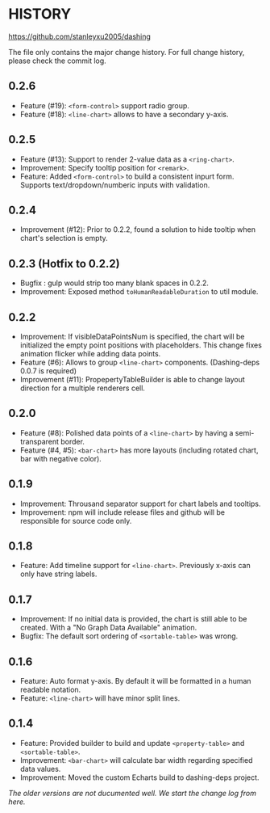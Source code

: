 # HISTORY
https://github.com/stanleyxu2005/dashing

The file only contains the major change history. For full change history, please check the commit log.

## 0.2.6
* Feature (#19): `<form-control>` support radio group.
* Feature (#18): `<line-chart>` allows to have a secondary y-axis.

## 0.2.5
* Feature (#13): Support to render 2-value data as a `<ring-chart>`.
* Improvement: Specify tooltip position for `<remark>`.
* Feature: Added `<form-control>` to build a consistent inpurt form. Supports text/dropdown/numberic inputs with validation.

## 0.2.4
* Improvement (#12): Prior to 0.2.2, found a solution to hide tooltip when chart's selection is empty.

## 0.2.3 (Hotfix to 0.2.2)
* Bugfix : gulp would strip too many blank spaces in 0.2.2. 
* Improvement: Exposed method `toHumanReadableDuration` to util module.

## 0.2.2
* Improvement: If visibleDataPointsNum is specified, the chart will be initialized the empty point positions with placeholders. This change fixes animation flicker while adding data points.
* Feature (#6): Allows to group `<line-chart>` components. (Dashing-deps 0.0.7 is required)
* Improvement (#11): PropepertyTableBuilder is able to change layout direction for a multiple renderers cell.

## 0.2.0
* Feature (#8): Polished data points of a `<line-chart>` by having a semi-transparent border.
* Feature (#4, #5): `<bar-chart>` has more layouts (including rotated chart, bar with negative color).

## 0.1.9
* Improvement: Throusand separator support for chart labels and tooltips.
* Improvement: npm will include release files and github will be responsible for source code only.

## 0.1.8
* Feature: Add timeline support for `<line-chart>`. Previously x-axis can only have string labels.

## 0.1.7
* Improvement: If no initial data is provided, the chart is still able to be created. With a "No Graph Data Available" animation.
* Bugfix: The default sort ordering of `<sortable-table>` was wrong.

## 0.1.6
* Feature: Auto format y-axis. By default it will be formatted in a human readable notation.
* Feature: `<line-chart>` will have minor split lines.

## 0.1.4
* Feature: Provided builder to build and update `<property-table>` and `<sortable-table>`.
* Improvement: `<bar-chart>` will calculate bar width regarding specified data values.
* Improvement: Moved the custom Echarts build to dashing-deps project.

*The older versions are not ducumented well. We start the change log from here.*